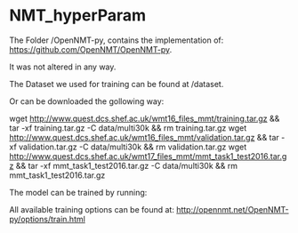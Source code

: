 # NMT_hyperParam

The Folder /OpenNMT-py, contains the implementation of: https://github.com/OpenNMT/OpenNMT-py.

It was not altered in any way.

The Dataset we used for training can be found at /dataset. 

Or can be downloaded the gollowing way: 

wget http://www.quest.dcs.shef.ac.uk/wmt16_files_mmt/training.tar.gz &&  tar -xf training.tar.gz -C data/multi30k && rm training.tar.gz
wget http://www.quest.dcs.shef.ac.uk/wmt16_files_mmt/validation.tar.gz && tar -xf validation.tar.gz -C data/multi30k && rm validation.tar.gz
wget http://www.quest.dcs.shef.ac.uk/wmt17_files_mmt/mmt_task1_test2016.tar.gz && tar -xf mmt_task1_test2016.tar.gz -C data/multi30k && rm mmt_task1_test2016.tar.gz

The model can be trained by running: 

All available training options can be found at: 
http://opennmt.net/OpenNMT-py/options/train.html


